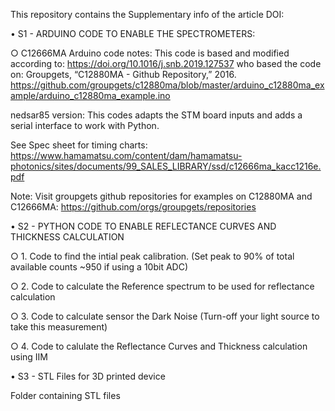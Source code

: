This repository contains the Supplementary info of the article DOI: 

• S1 - ARDUINO CODE TO ENABLE THE SPECTROMETERS:

○ C12666MA Arduino code notes:
This code is based and modified according to:
https://doi.org/10.1016/j.snb.2019.127537 who based the code on:
Groupgets, “C12880MA - Github Repository,” 2016.
https://github.com/groupgets/c12880ma/blob/master/arduino_c12880ma_example/arduino_c12880ma_example.ino
 
nedsar85 version: This codes adapts the STM board inputs and adds a serial interface
to work with Python.

See Spec sheet for timing charts:
https://www.hamamatsu.com/content/dam/hamamatsu-photonics/sites/documents/99_SALES_LIBRARY/ssd/c12666ma_kacc1216e.pdf

Note: Visit groupgets github repositories for examples on C12880MA and C12666MA: 
https://github.com/orgs/groupgets/repositories


• S2 - PYTHON CODE TO ENABLE REFLECTANCE CURVES AND THICKNESS CALCULATION

○ 1. Code to find the intial peak calibration. (Set peak to 90% of total available counts ~950 if using a 10bit ADC)

○ 2. Code to calculate the Reference spectrum to be used for reflectance calculation

○ 3. Code to calculate sensor the Dark Noise (Turn-off your light source to take this measurement)

○ 4. Code to calulate the Reflectance Curves and Thickness calculation using IIM 



• S3 - STL Files for 3D printed device

Folder containing STL files
